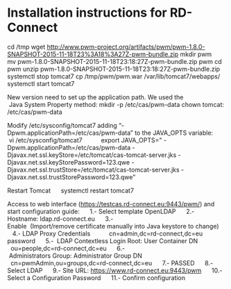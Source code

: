 Installation instructions for RD-Connect
=====
cd /tmp 
wget http://www.pwm-project.org/artifacts/pwm/pwm-1.8.0-SNAPSHOT-2015-11-18T23%3A18%3A27Z-pwm-bundle.zip 
mkdir pwm 
mv pwm-1.8.0-SNAPSHOT-2015-11-18T23\:18\:27Z-pwm-bundle.zip pwm 
cd pwm 
unzip pwm-1.8.0-SNAPSHOT-2015-11-18T23\:18\:27Z-pwm-bundle.zip 
systemctl stop tomcat7 
cp /tmp/pwm/pwm.war /var/lib/tomcat7/webapps/ 
systemctl start tomcat7 

New version need to set up the application path. We used the  Java System Property method: 
mkdir -p /etc/cas/pwm-data 
chown tomcat: /etc/cas/pwm-data 

Modify /etc/sysconfig/tomcat7 adding “-Dpwm.applicationPath=/etc/cas/pwm-data” to the JAVA_OPTS variable: 
     vi /etc/sysconfig/tomcat7 
          export JAVA_OPTS=" -Dpwm.applicationPath=/etc/cas/pwm-data -Djavax.net.ssl.keyStore=/etc/tomcat/cas-tomcat-server.jks -Djavax.net.ssl.keyStorePassword=123.qwe -Djavax.net.ssl.trustStore=/etc/tomcat/cas-tomcat-server.jks -Djavax.net.ssl.trustStorePassword=123.qwe" 

Restart Tomcat 
     systemctl restart tomcat7 


Access to web interface (https://testcas.rd-connect.eu:9443/pwm/) and start configuration guide:
     1.- Select template OpenLDAP 
     2.- Hostname: ldap.rd-connect.eu 
     3.- Enable  (Import/remove certificate manually into Java keystore to change)  
     4.- LDAP Proxy Credentials 
          cn=admin,dc=rd-connect,dc=eu 
          password 
     5.-  LDAP Contextless Login Root: User Container DN  
          ou=people,dc=rd-connect,dc=eu 
     6.- Administrators Group: Administrator Group DN  
          cn=pwmAdmin,ou=groups,dc=rd-connect,dc=eu 
     7.- PASSED 
     8.- Select LDAP 
     9.- Site URL: https://www.rd-connect.eu:9443/pwm 
     10.- Select a Configuration Password 
     11.- Confirm configuration 

